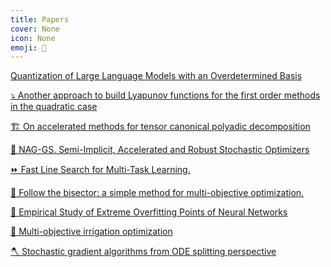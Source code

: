 ```yaml
---
title: Papers
cover: None
icon: None
emoji: 📜
---
```


[Quantization of Large Language Models with an Overdetermined Basis](https://merkulov.top/Papers/Quantization_of_Large_Language_Models_with_an_Overdetermined_Basis)

[⤵️ Another approach to build Lyapunov functions for the first order methods in the quadratic case](https://merkulov.top/Papers/Another_approach_to_build_Lyapunov_functions_for_the_first_order_methods_in_the_quadratic_case)

[🏗️ On accelerated methods for tensor canonical polyadic
decomposition](https://merkulov.top/Papers/On_accelerated_methods_for_tensor_canonical_polyadicdecomposition)

[🌊 NAG-GS. Semi-Implicit, Accelerated and Robust Stochastic Optimizers](https://merkulov.top/Papers/NAG-GS._Semi-Implicit,_Accelerated_and_Robust_Stochastic_Optimizers)

[⏩ Fast Line Search for Multi-Task Learning.](https://merkulov.top/Papers/Fast_Line_Search_for_Multi-Task_Learning.)

[📐 Follow the bisector: a simple method for multi-objective optimization.](https://merkulov.top/Papers/Follow_the_bisector:_a_simple_method_for_multi-objective_optimization.)

[🧠 Empirical Study of Extreme Overfitting Points of Neural Networks](https://merkulov.top/Papers/Empirical_Study_of_Extreme_Overfitting_Points_of_Neural_Networks)

[🥔 Multi-objective irrigation optimization](https://merkulov.top/Papers/Multi-objective_irrigation_optimization)

[🪓 Stochastic gradient algorithms from ODE splitting perspective](https://merkulov.top/Papers/Stochastic_gradient_algorithms_from_ODE_splitting_perspective)
